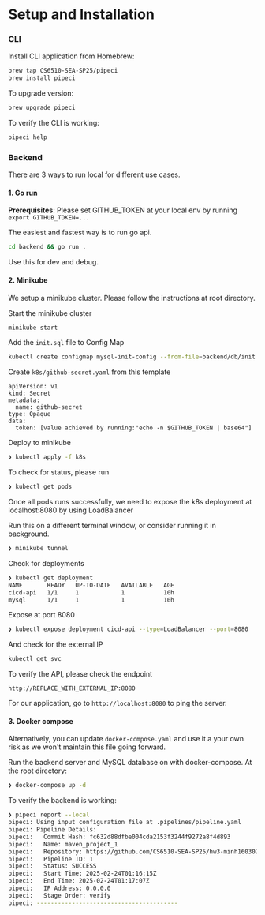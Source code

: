 # Setup and Installation

### CLI

Install CLI application from Homebrew:

```bash
brew tap CS6510-SEA-SP25/pipeci
brew install pipeci
```

To upgrade version:

```bash
brew upgrade pipeci
```

To verify the CLI is working:

```bash
pipeci help
```

### Backend

There are 3 ways to run local for different use cases.

#### 1. Go run

**Prerequisites**: Please set GITHUB_TOKEN at your local env by running `export GITHUB_TOKEN=...`

The easiest and fastest way is to run go api.

```bash
cd backend && go run .
```

Use this for dev and debug.

#### 2. Minikube

We setup a minikube cluster. Please follow the instructions at root directory.

Start the minikube cluster

```bash
minikube start
```

Add the `init.sql` file to Config Map

```bash
kubectl create configmap mysql-init-config --from-file=backend/db/init.sql
```

Create `k8s/github-secret.yaml` from this template

```
apiVersion: v1
kind: Secret
metadata:
  name: github-secret
type: Opaque
data:
  token: [value achieved by running:"echo -n $GITHUB_TOKEN | base64"]
```

Deploy to minikube

```bash
❯ kubectl apply -f k8s
```

To check for status, please run

```bash
❯ kubectl get pods
```

Once all pods runs successfully, we need to expose the k8s deployment at localhost:8080 by using LoadBalancer

Run this on a different terminal window, or consider running it in background.

```bash
❯ minikube tunnel
```

Check for deployments

```bash
❯ kubectl get deployment
NAME       READY   UP-TO-DATE   AVAILABLE   AGE
cicd-api   1/1     1            1           10h
mysql      1/1     1            1           10h
```

Expose at port 8080

```bash
❯ kubectl expose deployment cicd-api --type=LoadBalancer --port=8080
```

And check for the external IP

```bash
kubectl get svc
```

To verify the API, please check the endpoint

```
http://REPLACE_WITH_EXTERNAL_IP:8080
```

For our application, go to `http://localhost:8080` to ping the server.

#### 3. Docker compose

Alternatively, you can update `docker-compose.yaml` and use it a your own risk as we won't maintain this file going forward.

Run the backend server and MySQL database on with docker-compose. At the root directory:

```bash
❯ docker-compose up -d
```

To verify the backend is working:

```bash
❯ pipeci report --local
pipeci: Using input configuration file at .pipelines/pipeline.yaml
pipeci: Pipeline Details:
pipeci:   Commit Hash: fc632d88dfbe004cda2153f3244f9272a8f4d893
pipeci:   Name: maven_project_1
pipeci:   Repository: https://github.com/CS6510-SEA-SP25/hw3-minh160302.git
pipeci:   Pipeline ID: 1
pipeci:   Status: SUCCESS
pipeci:   Start Time: 2025-02-24T01:16:15Z
pipeci:   End Time: 2025-02-24T01:17:07Z
pipeci:   IP Address: 0.0.0.0
pipeci:   Stage Order: verify
pipeci: ----------------------------------------
```
